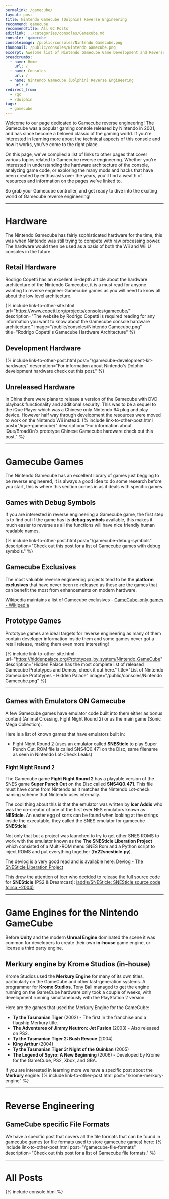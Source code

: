 ```yaml
---
permalink: /gamecube/
layout: post
title: Nintendo Gamecube (Dolphin) Reverse Engineering
recommend: gamecube
recommendTitle: All GC Posts
editlink: ../categories/consoles/Gamecube.md
console: 'gamecube'
consoleimage: /public/consoles/Nintendo Gamecube.png
thumbnail: /public/consoles/Nintendo Gamecube.png
excerpt: Awesome list of Nintendo Gamecube Game Development and Reverse Engineering information
breadcrumbs:
  - name: Home
    url: /
  - name: Consoles
    url: /
  - name: Nintendo Gamecube (Dolphin) Reverse Engineering
    url: #
redirect_from:
  - /gc
  - /dolphin
tags:
  - gamecube
---
```

Welcome to our page dedicated to Gamecube reverse engineering! The Gamecube was a popular gaming console released by Nintendo in 2001, and has since become a beloved classic of the gaming world. If you're interested in learning more about the technical aspects of this console and how it works, you've come to the right place. 

On this page, we've compiled a list of links to other pages that cover various topics related to Gamecube reverse engineering. Whether you're interested in understanding the hardware architecture of the console, analyzing game code, or exploring the many mods and hacks that have been created by enthusiasts over the years, you'll find a wealth of resources and information on the pages we've linked to. 

So grab your Gamecube controller, and get ready to dive into the exciting world of Gamecube reverse engineering!

---
# Hardware
The Nintendo Gamecube has fairly sophisticated hardware for the time, this was when Nintendo was still trying to compete with raw processing power. The hardware would then be used as a basis of both the Wii and Wii U consoles in the future.

## Retail Hardware
Rodrigo Copetti has an excellent in-depth article about the hardware architecture of the Nintendo Gamecube, it is a must read for anyone wanting to reverse engineer Gamecube games as you will need to know all about the low level architecture.

{% include link-to-other-site.html url="https://www.copetti.org/projects/consoles/gamecube/" description="The website by Rodrigo Copetti is required reading for any information you want to know about the Gamecube console hardware architecture." image="/public/consoles/Nintendo Gamecube.png" title="Rodrigo Copetti's Gamecube Hardware Architecture"  %}

## Development Hardware
{% include link-to-other-post.html post="/gamecube-development-kit-hardware/" description="For information about Nintendo's Dolphin development hardware check out this post." %}

## Unreleased Hardware
In China there were plans to release a version of the Gamecube with DVD playback functionality and additional security. This was to be a sequel to the iQue Player which was a Chinese only Nintendo 64 plug and play device. However half way through development the resources were moved to work on the Nintendo Wii instead.
{% include link-to-other-post.html post="/ique-gamecube/" description="For information about iQue/BroadOn's prototype Chinese Gamecube hardware check out this post." %}


---
# Gamecube Games
The Nintendo Gamecube has an excellent library of games just begging to be reverse engineered, it is always a good idea to do some research before you start, this is where this section comes in as it deals with specific games.

## Games with Debug Symbols
If you are interested in reverse engineering a Gamecube game, the first step is to find out if the game has its **debug symbols** available, this makes it much easier to reverse as all the functions will have nice friendly human readable names.

{% include link-to-other-post.html post="/gamecube-debug-symbols" description="Check out this post for a list of Gamecube games with debug symbols." %}

## Gamecube Exclusives
The most valuable reverse engineering projects tend to be the **platform exclusives** that have never been re-released as these are the games that can benefit the most from enhancements on modern hardware.

Wikipedia maintains a list of Gamecube exclusives - [GameCube-only games - Wikipedia](https://en.wikipedia.org/wiki/Category:GameCube-only_games)

## Prototype Games
Prototype games are ideal targets for reverse engineering as many of them contain developer information inside them and some games never got a retail release, making them even more interesting!

{% include link-to-other-site.html url="https://hiddenpalace.org/Prototypes_by_system/Nintendo_GameCube" description="Hidden Palace has the most complete list of released Gamecube Prototypes and Demos, check it out here." title="List of Nintendo Gamecube Prototypes - Hidden Palace" image="/public/consoles/Nintendo Gamecube.png"  %}

---
## Games with Emulators ON Gamecube
A few Gamecube games have emulator code built into them either as bonus content (Animal Crossing, Fight Night Round 2) or as the main game (Sonic Mega Collection).

Here is a list of known games that have emulators built in:
* Fight Night Round 2 (uses an emulator called **SNESticle** to play Super Punch Out, ROM file is called SNS4Q0.471 on the Disc, same filename as seen in Nintendo Lot-Check Leaks)

### Fight Night Round 2
The Gamecube game **Fight Night Round 2** has a playable version of the SNES game **Super Punch Out** on the Disc called **SNS4Q0.471**. This file must have come from Nintendo as it matches the Nintendo Lot-check naming scheme that Nintendo uses internally.

The cool thing about this is that the emulator was written by **Icer Addis** who was the co-creator of one of the first ever NES emulators known as **NESticle**. An easter egg of sorts can be found when looking at the strings inside the executable, they called the SNES emulator for gamecube **SNESticle**!

Not only that but a project was launched to try to get other SNES ROMS to work with the emulator known as the **The SNESticle Liberation Project** which consisted of a Multi-ROM menu SNES Rom and a Python script to inject ROMS and put everything together (**fn22snesticle.py**).

The devlog is a very good read and is available here: [Devlog - The SNESticle Liberation Project](https://dataswamp.org/~josk/snesticle/devlog/)

This drew the attention of Icer who decided to release the full source code for **SNESticle** (PS2 & Dreamcast):
[iaddis/SNESticle: SNESticle source code (circa ~2004)](https://github.com/iaddis/SNESticle)

---
# Game Engines for the Nintendo GameCube
Before **Unity** and the modern **Unreal Engine** dominated the scene it was common for developers to create their own **in-house** game engine, or license a third party engine.

## Merkury engine by Krome Studios (in-house)
Krome Studios used the **Merkury Engine** for many of its own titles, particularly on the GameCube and other last-generation systems. A programmer for **Krome Studios**, Tony Ball managed to get the engine running on the GameCube hardware only took a couple of weeks, with development running simultaneously with the PlayStation 2 version.

Here are the games that used the Merkury Engine for the GameCube:
* **Ty the Tasmanian Tiger** (2002) - The first in the franchise and a flagship Merkury title.
* **The Adventures of Jimmy Neutron: Jet Fusion** (2003) - Also released on PS2.
* **Ty the Tasmanian Tiger 2: Bush Rescue** (2004)
* **King Arthur** (2004)
* **Ty the Tasmanian Tiger 3: Night of the Quinkan** (2005)
* **The Legend of Spyro: A New Beginning** (2006) - Developed by Krome for the GameCube, PS2, Xbox, and GBA.

If you are interested in learning more we have a specific post about the **Merkury** engine:
{% include link-to-other-post.html post="/krome-merkury-engine" %}

---
# Reverse Engineering

## GameCube specific File Formats
We have a specific post that covers all the file formats that can be found in gamecube games (or file formats used to store gamecube games) here:
{% include link-to-other-post.html post="/gamecube-file-formats" description="Check out this post for a list of Gamecube file formats." %}


---
# All Posts
<div>

{% include console.html %}
</div>
